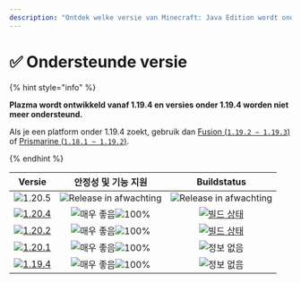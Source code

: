```yaml
---
description: "Ontdek welke versie van Minecraft: Java Edition wordt ondersteund door Plazma."
---
```


# ✅ Ondersteunde versie

{% hint style="info" %}

**Plazma wordt ontwikkeld vanaf 1.19.4 en versies onder 1.19.4 worden niet meer ondersteund.**

Als je een platform onder 1.19.4 zoekt, gebruik dan [Fusion (`1.19.2 ~ 1.19.3`)](https://github.com/RuinedTechnologyUnify/Fusion) of [Prismarine (`1.18.1 ~ 1.19.2`)](https://github.com/PrismarineTeam/Prismarine).

{% endhint %}

[wtr]: https://badge.plazmamc.org/0/릴리스%20대기중

[ukn]: https://badge.plazmamc.org/0/정보%20없음

[vgd]: https://badge.plazmamc.org/1/매우%20좋음

[100]: https://badge.plazmamc.org/percent/100

|                                       Versie                                      |       안정성    및    기능 지원       |                                           Buildstatus                                          |
| :-------------------------------------------------------------------------------: | :---------------------------: | :--------------------------------------------------------------------------------------------: |
|                   ![1.20.5](https://badge.plazmamc.org/0/1.20.5)                  | ![Release in afwachting][wtr] |                                  ![Release in afwachting][wtr]                                 |
| [![1.20.4](https://badge.plazmamc.org/2/1.20.4)](https://git.plazmamc.org/1.20.4) |   ![매우 좋음][vgd]![100%][100]   | [![빌드 상태](https://build.plazmamc.org/1.20.4)](https://build.plazmamc.org/1.20.4?redirect=true) |
| [![1.20.2](https://badge.plazmamc.org/6/1.20.2)](https://git.plazmamc.org/1.20.2) |   ![매우 좋음][vgd]![100%][100]   | [![빌드 상태](https://build.plazmamc.org/1.20.2)](https://build.plazmamc.org/1.20.2?redirect=true) |
| [![1.20.1](https://badge.plazmamc.org/4/1.20.1)](https://git.plazmamc.org/1.20.1) |   ![매우 좋음][vgd]![100%][100]   |                                          ![정보 없음][ukn]                                         |
| [![1.19.4](https://badge.plazmamc.org/4/1.19.4)](https://git.plazmamc.org/1.19.4) |   ![매우 좋음][vgd]![100%][100]   |                                          ![정보 없음][ukn]                                         |
